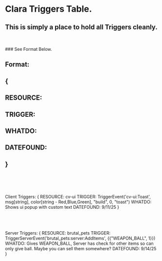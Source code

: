 # Clara Triggers Table.
## This is simply a place to hold all Triggers cleanly.
<br>
<br>
### See Format Below.

## Format:
## {
## RESOURCE: 
## TRIGGER: 
## WHATDO: 
## DATEFOUND: 
## }
<br>
<br>
<br>
<br>
Client Triggers:
{
RESOURCE: cv-ui
TRIGGER: TriggerEvent('cv-ui:Toast', msg[string], color[string - Red,Blue,Green], "build", 0, "toast")
WHATDO: Shows ui popup with custom text
DATEFOUND: 9/11/25
}
<br>
<br>
<br>
<br>
<br>
Server Triggers:
{
RESOURCE: brutal_pets
TRIGGER: TriggerServerEvent('brutal_pets:server:AddItems', {{"WEAPON_BALL", 1}})
WHATDO: Gives WEAPON_BALL, Server has check for other items so can only give ball. Maybe you can sell them somewhere?
DATEFOUND: 9/14/25
}
